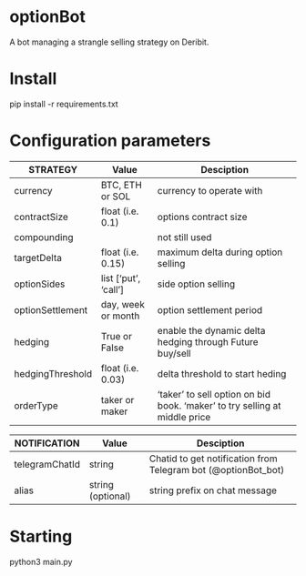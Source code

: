 # optionBot
A bot managing a strangle selling strategy on Deribit.

# Install

pip install -r requirements.txt

# Configuration parameters

| STRATEGY | Value | Desciption |
| --- | --- |--- |
| currency | BTC, ETH or SOL  |currency to operate with |
| contractSize  | float (i.e. 0.1) |options contract size |
| compounding   |  |not still used |
| targetDelta   | float (i.e. 0.15)  |maximum delta during option selling |
| optionSides    | list [‘put’, ‘call’]  |side option selling |
| optionSettlement     | day, week or month  |option settlement period |
| hedging      | True or False |enable the dynamic delta hedging through Future buy/sell |
| hedgingThreshold       | float (i.e. 0.03) |delta threshold to start heding |
| orderType       | taker or maker |‘taker’ to sell option on bid book. ‘maker’ to try selling at middle price |

| NOTIFICATION | Value | Desciption |
| --- | --- |--- |
| telegramChatId  | string  |Chatid to get notification from Telegram bot (@optionBot_bot) |
| alias   | string (optional)  |string prefix on chat message |

# Starting

python3 main.py


